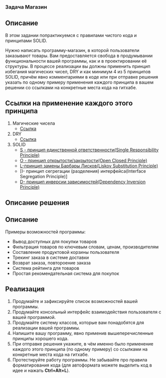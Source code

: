 ### Задача Магазин

## Описание
В этом задании попрактикуемся с правилами чистого кода и принципами SOLID.

Нужно написать программу-магазин, в которой пользователи заказывают товары. Вам предоставляется свобода в продумывании функциональности вашей программы, как и в проектировании её структуры. В процессе реализации вы должны применить принцип избегания магических чисел, DRY и как минимум 4 из 5 принципов SOLID, причём явно комментариями в коде или при отправке решения указать по одному примеру применения каждого принципа в вашем решении со ссылками на конкретные места кода на гитхабе.

## Ссылки на применение каждого этого принципа
1. Магические чисела
   * [Ссылка](https://github.com/SadovskiiAleks/HWShop/blob/2ca4f5c238d22f2326eced3ccc9a9d6c7b9a7809/src/main/java/org/example/userInterface/UserInterface.java#L17)
2. DRY
   * [Ссылка](https://github.com/SadovskiiAleks/HWShop/blob/2ca4f5c238d22f2326eced3ccc9a9d6c7b9a7809/src/main/java/org/example/userInterface/UserInterface.java#L144)
3. SOLID
   * [S - принцип единственной ответственности(Single Responsibility Principle)](https://github.com/SadovskiiAleks/HWShop/blob/2ca4f5c238d22f2326eced3ccc9a9d6c7b9a7809/src/main/java/org/example/shop/delivery/Delivery.java#L14)
   * [O - принцип открытости/закрытости(Open Closed Principle)](https://github.com/SadovskiiAleks/HWShop/blob/2ca4f5c238d22f2326eced3ccc9a9d6c7b9a7809/src/main/java/org/example/managerOfSystem/product/perents/Product.java#L5)
   * [L-принцип замены Барбары Лисков(Liskov Substitution Principle)](https://github.com/SadovskiiAleks/HWShop/blob/2ca4f5c238d22f2326eced3ccc9a9d6c7b9a7809/src/main/java/org/example/shop/Shop.java#L11)
   * [I- принцип сегрегации (разделения) интерфейса(Interface Segregation Principle)]  
   * [D- принцип инверсии зависимостей(Dependency Inversion Principle)](https://github.com/SadovskiiAleks/HWShop/blob/2ca4f5c238d22f2326eced3ccc9a9d6c7b9a7809/src/main/java/org/example/managerOfSystem/product/Electronics.java#L19)
## Описание решения














## Описание
Примеры возможностей программы:
* Вывод доступных для покупки товаров
* Фильтрация товаров по ключевым словам, ценам, производителям
* Составление продуктовой корзины пользователя
* Трекинг заказа в системе доставки
* Возврат заказа, повтороение заказа
* Система рейтинга для товаров
* Простая рекомендательная система для покупок

## Реализация
1. Продумайте и зафиксируйте список возможностей вашей программы.
2. Продумайте консольный интерфейс взаимодействия пользователя с вашей программой.
3. Продумайте систему классов, которые вам понадобятся для реализации вашей программы.
4. Напишите вашу программу, явно применив вышеперечисленные принципы хорошего кода.
5. При отправке решения укажите, в чём именно было применение каждого этого принципа (по одному примеру) со ссылками на конкретные места кода на гитхабе.
6. Протестируйте работу программы. Не забывайте про правила форматирования кода (для автоформата можете выделить код в идее и нажать **Ctrl+Alt+L**).